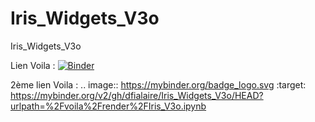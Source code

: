 # Iris_Widgets_V3o
Iris_Widgets_V3o

Lien Voila : [![Binder](https://mybinder.org/badge_logo.svg)](https://mybinder.org/v2/gh/dfialaire/Iris_Widgets_V3o/HEAD?urlpath=%2Fvoila%2Frender%2FIris_V3o.ipynb)

2ème lien Voila : .. image:: https://mybinder.org/badge_logo.svg
 :target: https://mybinder.org/v2/gh/dfialaire/Iris_Widgets_V3o/HEAD?urlpath=%2Fvoila%2Frender%2FIris_V3o.ipynb
 
